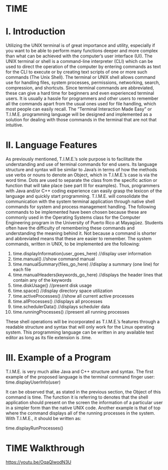 # TIME

# I. Introduction

Utilizing the UNIX terminal is of great importance and utility, especially if you want to be able
to perform many functions deeper and more complex than what can be achieved with the
computer’s user interface (UI). The UNIX terminal or shell is a command-line interpreter (CLI)
which can be used to direct the operation of the computer by entering commands as text for the
CLI to execute or by creating text scripts of one or more such commands (The Unix Shell). The
terminal or UNIX shell allows command use for handling files, system processes, permissions,
networking, search, compression, and shortcuts.
Since terminal commands are abbreviated, these can give a hard time for beginners and even
experienced terminal users. It is usually a hassle for programmers and other users to remember all
the commands apart from the usual ones used for file handling, which most people can easily
recall. The “Terminal Interaction Made Easy” or T.I.M.E. programming language will be designed
and implemented as a solution for dealing with those commands in the terminal that are not that
intuitive.

# II. Language Features

As previously mentioned, T.I.M.E.’s sole purpose is to facilitate the understanding and use of
terminal commands for end users. Its language structure and syntax will be similar to Java’s in
terms of how the methods use verbs or nouns to denote an Object, which in T.I.M.E.’s case is via
the word time. Dots are used to separate the class from the specific action or function that will take
place (see part III for examples). Thus, programmers with Java and/or C++ coding experience can
easily grasp the lexicon of the language and quickly start programming.
T.I.M.E. will consolidate the communication with the system terminal application through
native shell commands for system and process management handling. The following commands
to be implemented have been chosen because these are commonly used in the Operating Systems
class for the Computer Engineering program in the University of Puerto Rico at Mayagüez.
Students often have the difficulty of remembering these commands and understanding the meaning
behind it. Not because a command is shorter and abbreviated means that these are easier to
remember. The system commands, written in UNIX, to be implemented are the following:

1. time.displayInformation(user_goes_here) //display user information
2. time.manual() //show command manual
3. time.manualSummary(files_go_here) //display a summary (one line) for each file
4. time.manualHeaders(keywords_go_here) //displays the header lines that contain any of the keywords
5. time.diskUsage() //present disk usage
6. time.space() //display directory space utilization
7. time.activeProcesses() //show all current active processes
8. time.allProcesses() //displays all processes
9. time.schedulerData() //displays scheduler data
10. time.runningProcesses() //present all running processes

These shell operations will be incorporated as T.I.M.E.’s features through a readable structure
and syntax that will only work for the Linux operating system. This programming language can
be written in any available text editor as long as its file extension is .time.

# III. Example of a Program

T.I.M.E. is very much alike Java and C++ structure and syntax. The first example of the
proposed language is the terminal command finger user:
time.displayUserInfo(user)

It can be observed that, as stated in the previous section, the Object of this command is time. The
function it is referring to denotes that the shell application should present on the screen the
information of a particular user in a simpler form than the native UNIX code.
Another example is that of top where the command displays all of the running processes in the
system. With T.I.M.E., it should be written as:

time.displayRunProcesses()

# TIME Walkthrough

https://youtu.be/OqaQlwodN3U
